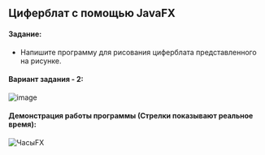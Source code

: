 ## Циферблат c помощью JavaFX

#### Задание:
- Напишите программу для рисования циферблата представленного на рисунке.

#### Вариант задания - 2:

![image](https://user-images.githubusercontent.com/90133237/226110066-fb3ebcd9-5ff1-4845-8911-41d5bf6dad1c.png)

#### Демонстрация работы программы (Стрелки показывают реальное время):

![ЧасыFX](https://user-images.githubusercontent.com/90133237/227739395-d0d2ee15-3af9-4888-b53d-670ea7d793ac.gif)
